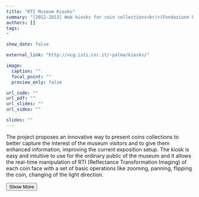 ```yaml
---
title: "RTI Museum Kiosks"
summary: "[2012-2013] Web kiosks for coin collections<br/>(Fondazione Palazzo Blu and MIBAC) <p onclick='this.style.display=\"block\"; event.preventDefault();' style='overflow: hidden; display: -webkit-box; -webkit-line-clamp: 3; -webkit-box-orient: vertical;'>The project proposes an innovative way to present coins collections to better capture the interest of the museum visitors and to give them enhanced information, improving the current exposition setup. The kiosk is easy and intuitive to use for the ordinary public of the museum and it allows the real-time manipulation of RTI (Reflectance Transformation Imaging) of each coin face with a set of basic operations like zooming, panning, flipping the coin, changing of the light direction.</p>"
authors: []
tags: 
- 

show_date: false

external_link: "http://vcg.isti.cnr.it/~palma/kiosks/"

image:
  caption: ""
  focal_point: ""
  preview_only: false

url_code: ""
url_pdf: ""
url_slides: ""
url_video: ""

slides: ""
---
```

<p>The project proposes an innovative way to present coins collections to better capture the interest of the museum visitors and to give them enhanced information, improving the current exposition setup. The kiosk is easy and intuitive to use for the ordinary public of the museum and it allows the real-time manipulation of RTI (Reflectance Transformation Imaging) of each coin face with a set of basic operations like zooming, panning, flipping the coin, changing of the light direction.</p>
<button onclick="console.log('a')">Show More</button>
